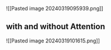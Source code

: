 ![[Pasted image 20240319095939.png]]

## with and without Attention

![[Pasted image 20240319101615.png]]